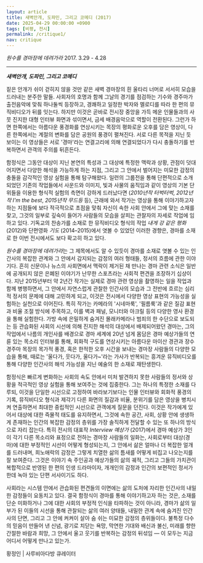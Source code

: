```yaml
---
layout: article
title: 새벽안개, 도파민, 그리고 코메디 (2017)
date: 2025-04-29 00:00:00 +0900
tags: [비평, 전시]
permalink: /critique1/
nav: critique
---
```


*원수를 경마장에 데려가라* 2017. 3.29 - 4.28

---

***새벽안개, 도파민, 그리고 코메디***

짙은 안개가 쉬이 걷히지 않을 것만 같은 새벽 경마장의 흰 울타리 너머로 서서히 모습을 드러내는 분주한 말들. 사회자의 호명과 함께 그날의 경기를 점검하는 기수와 경주마가 출전음악에 맞춰 하나둘씩 등장하고, 경쾌하고 일정한 박자와 멜로디를 따라 한 편의 뮤직비디오가 뒤를 잇는다. 하지만 이것은 곧바로 전시장 중앙을 가득 메운 인물들과의 사뭇 진지한 대형 인터뷰 화면과 섞이면서, 금세 배경음악으로 역할이 전환된다. 그런가 하면 한쪽에서는 아름다운 풍경화를 연상시키는 목장의 평화로운 오후를 담은 영상이, 다른 한쪽에서는 계절의 변화를 담은 공원의 풍경이 펼쳐진다. 서로 다른 목적을 지닌 듯 보이는 이 영상들은 서로 '경마'라는 연결고리에 의해 연결되었다가 다시 충돌하기를 반복하면서 관객의 주의를 뒤흔든다.

함정식은 그동안 대상이 지닌 본연의 특성과 그 대상에 특정한 맥락과 상황, 관점이 덧대어지면서 다양한 해석을 가능하게 하는 지점, 그리고 그 안에서 벌어지는 미묘한 감정의 충돌을 감각적인 영상 실험을 통해 탐구해왔다. 일련의 그룹전을 통해 단편적으로 소개되었던 기존의 작업들에서 사운드와 이미지, 빛과 사물의 움직임과 같이 영상의 기본 단위들을 이용한 형식적 실험의 측면이 강하게 드러났다면 (*2010년작 터벅터벅*, *2012년작 I'm the best*, *2015년작 무드등* 등), 근래에 와서 작가는 영상을 통해 이야기하고자 하는 지점들에 보다 적극적으로 초점을 맞춰 자신이 속한 사회 안에서 그에 맞는 소재를 찾고, 그것의 일부로 깊숙이 들어가 사람들의 모습을 살피는 관찰자의 자세로 작업에 임하고 있다. 기독교의 찬송가를 소재로 한 뮤직비디오 형식의 작업 *내게 강 같은 평화* (2012)와 단편영화 *기도* (2014–2015)에서 엿볼 수 있었던 이러한 경향은, 경마를 소재로 한 이번 전시에서도 보다 확고히 하고 있다.

*원수를 경마장에 데려가라*는 그 제목에서도 알 수 있듯이 경마를 소재로 엿볼 수 있는 인간사의 복잡한 관계와 그 안에서 감지되는 감정의 여러 형태들, 정서의 흐름에 관한 이야기다. 흔히 신문이나 뉴스의 사회면에서 맥락이 제거된 채 만나는 경마 관련 소식은 일반에 공개되지 않은 은폐된 이야기가 난무한 스포츠라는 사회적 편견을 조장하기 십상이다. 지난 2015년부터 약 2년간 작가는 실제로 경마 관련 영상을 촬영하는 일을 작업과 함께 병행하면서, 그 안에서 자연스럽게 관찰한 인간사의 모습과 그 전반에 흐르는 심리적 정서의 문제에 대해 고민하게 되고, 이것은 전시에서 다양한 영상 표현의 가능성을 실험하는 실천으로 이어진다. 특히 작가는 카메라의 '시네마룩', '필름룩'과 같은 질감 표현과 비율 조절 방식에 주목하고, 이를 벽과 패널, 모니터와 아크릴 등의 다양한 영사 환경을 통해 실험한다. 가방 속에 은밀하게 숨겨진 몰래카메라나 범죄의 한 수단으로 보도되는 등 관습화된 사회의 시선에 의해 진지한 해석의 대상에서 배제되어왔던 경마는, 그의 작업에서 나름의 개인사를 배경으로 경마 세계에 20년 넘게 몸담은 경마 예상가들의 연륜 있는 목소리 인터뷰를 통해, 회화적 구도를 연상시키는 아름다운 마이산 경관과 장수 경주마 목장의 목가적 풍경, 혹은 한적한 오후 시간을 보내는 경마장 사람들의 다양한 모습을 통해, 때로는 '울다가, 웃다가, 울다가~'라는 가사가 반복되는 흥겨운 뮤직비디오를 통해 다양한 인간사의 해석 가능성을 지닌 예술의 한 소재로 재탄생한다.

함정식은 빠르게 변화하는 사회의 속도 안에서 미처 발견하지 못한 사람들의 정서와 상황을 적극적인 영상 실험을 통해 보여주는 것에 집중한다. 그는 하나의 특정한 소재를 다루되, 이것을 단일한 시선으로 고정하여 바라보기보다는 인물 인터뷰와 회화적 풍경의 기록, 뮤직비디오 형식과 제각기 다른 화면의 질감과 비율, 분위기를 담은 영상을 병치시켜 연출하면서 최대한 중립적인 시선으로 관객에게 질문을 던진다. 이것은 작가에게 있어서 대상에 대한 즉물적 태도를 유지하면서, 그것에 속한 공간, 사회, 상황 안에 생생하게 존재하는 인간의 복잡한 감정의 층위를 가장 솔직하게 전달할 수 있는 또 하나의 방식으로 자리 잡는다. 특히 전시의 대표작 *Interview 예상가* (2017)에서 경마 예상가 3인이 각기 다른 목소리와 표정으로 전하는 경마장 사람들의 일화는, 사회로부터 대상(경마)에 대한 부정적인 시선이 어떻게 형성되는지, 그 안에서 삶은 얼마나 더 복잡한 얼개를 드러내며, 희노애락의 감정은 그렇게 치열한 삶의 틈새를 어떻게 비집고 나오는지를 잘 보여준다. 그것은 이야기 속 주인공과 예상가들의 삶의 궤적, 그리고 그들의 가치관이 복합적으로 반영된 한 편의 인생 드라마이자, 개개인의 감정과 인간의 보편적인 정서가 한데 녹아 있는 단편 서사이기도 하다.

사회라는 시스템 안에서 관습화된 편견들의 이면에는 삶의 도처에 자리한 인간사의 내밀한 감정들이 요동치고 있다. 결국 함정식이 경마를 통해 이야기하고자 하는 것은, 소재를 단순 미화하거나 그에 대한 사회의 부정적 인식을 타파하는 것이 아니라, 경마가 삶의 일부가 된 이들의 시선을 통해 관찰되는 삶의 여러 양태들, 내밀한 관계 속에 숨겨진 인간사의 단면, 그리고 그 안에 켜켜이 살아 숨 쉬는 미묘한 감정의 층위들이다. 불특정 다수의 믿음이 만들어 낸 신념, 광기로 치닫는 욕망, 막연한 기대와 배신과 불신, 미래를 향한 간절한 바람과 희망, 그 안에서 울고 웃기를 반복하는 감정의 뒤섞임 — 이 모두는 지금 어디서 어떻게 만나고 있는가.

황정인 | 사루비아다방 큐레이터